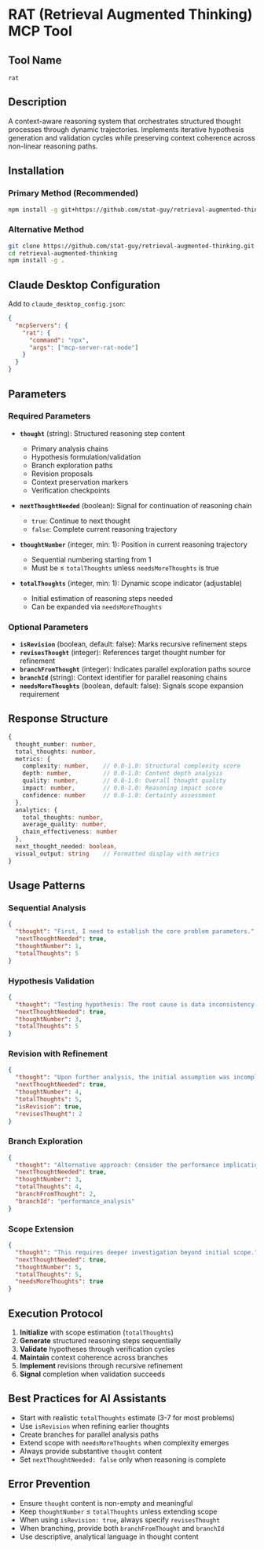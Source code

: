 # RAT (Retrieval Augmented Thinking) MCP Tool

## Tool Name
`rat`

## Description
A context-aware reasoning system that orchestrates structured thought processes through dynamic trajectories. Implements iterative hypothesis generation and validation cycles while preserving context coherence across non-linear reasoning paths.

## Installation

### Primary Method (Recommended)
```bash
npm install -g git+https://github.com/stat-guy/retrieval-augmented-thinking.git
```

### Alternative Method
```bash
git clone https://github.com/stat-guy/retrieval-augmented-thinking.git
cd retrieval-augmented-thinking
npm install -g .
```

## Claude Desktop Configuration
Add to `claude_desktop_config.json`:
```json
{
  "mcpServers": {
    "rat": {
      "command": "npx",
      "args": ["mcp-server-rat-node"]
    }
  }
}
```

## Parameters

### Required Parameters
- **`thought`** (string): Structured reasoning step content
  - Primary analysis chains
  - Hypothesis formulation/validation
  - Branch exploration paths
  - Revision proposals
  - Context preservation markers
  - Verification checkpoints

- **`nextThoughtNeeded`** (boolean): Signal for continuation of reasoning chain
  - `true`: Continue to next thought
  - `false`: Complete current reasoning trajectory

- **`thoughtNumber`** (integer, min: 1): Position in current reasoning trajectory
  - Sequential numbering starting from 1
  - Must be ≤ `totalThoughts` unless `needsMoreThoughts` is true

- **`totalThoughts`** (integer, min: 1): Dynamic scope indicator (adjustable)
  - Initial estimation of reasoning steps needed
  - Can be expanded via `needsMoreThoughts`

### Optional Parameters
- **`isRevision`** (boolean, default: false): Marks recursive refinement steps
- **`revisesThought`** (integer): References target thought number for refinement
- **`branchFromThought`** (integer): Indicates parallel exploration paths source
- **`branchId`** (string): Context identifier for parallel reasoning chains
- **`needsMoreThoughts`** (boolean, default: false): Signals scope expansion requirement

## Response Structure
```typescript
{
  thought_number: number,
  total_thoughts: number,
  metrics: {
    complexity: number,    // 0.0-1.0: Structural complexity score
    depth: number,         // 0.0-1.0: Content depth analysis
    quality: number,       // 0.0-1.0: Overall thought quality
    impact: number,        // 0.0-1.0: Reasoning impact score
    confidence: number     // 0.0-1.0: Certainty assessment
  },
  analytics: {
    total_thoughts: number,
    average_quality: number,
    chain_effectiveness: number
  },
  next_thought_needed: boolean,
  visual_output: string    // Formatted display with metrics
}
```

## Usage Patterns

### Sequential Analysis
```json
{
  "thought": "First, I need to establish the core problem parameters.",
  "nextThoughtNeeded": true,
  "thoughtNumber": 1,
  "totalThoughts": 5
}
```

### Hypothesis Validation
```json
{
  "thought": "Testing hypothesis: The root cause is data inconsistency.",
  "nextThoughtNeeded": true,
  "thoughtNumber": 3,
  "totalThoughts": 5
}
```

### Revision with Refinement
```json
{
  "thought": "Upon further analysis, the initial assumption was incomplete...",
  "nextThoughtNeeded": true,
  "thoughtNumber": 4,
  "totalThoughts": 5,
  "isRevision": true,
  "revisesThought": 2
}
```

### Branch Exploration
```json
{
  "thought": "Alternative approach: Consider the performance implications...",
  "nextThoughtNeeded": true,
  "thoughtNumber": 3,
  "totalThoughts": 4,
  "branchFromThought": 2,
  "branchId": "performance_analysis"
}
```

### Scope Extension
```json
{
  "thought": "This requires deeper investigation beyond initial scope.",
  "nextThoughtNeeded": true,
  "thoughtNumber": 5,
  "totalThoughts": 5,
  "needsMoreThoughts": true
}
```

## Execution Protocol
1. **Initialize** with scope estimation (`totalThoughts`)
2. **Generate** structured reasoning steps sequentially
3. **Validate** hypotheses through verification cycles
4. **Maintain** context coherence across branches
5. **Implement** revisions through recursive refinement
6. **Signal** completion when validation succeeds

## Best Practices for AI Assistants
- Start with realistic `totalThoughts` estimate (3-7 for most problems)
- Use `isRevision` when refining earlier thoughts
- Create branches for parallel analysis paths
- Extend scope with `needsMoreThoughts` when complexity emerges
- Always provide substantive `thought` content
- Set `nextThoughtNeeded: false` only when reasoning is complete

## Error Prevention
- Ensure `thought` content is non-empty and meaningful
- Keep `thoughtNumber` ≤ `totalThoughts` unless extending scope
- When using `isRevision: true`, always specify `revisesThought`
- When branching, provide both `branchFromThought` and `branchId`
- Use descriptive, analytical language in thought content
